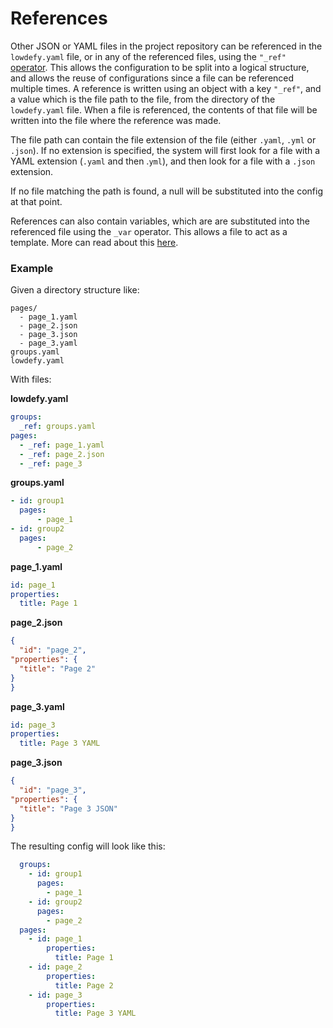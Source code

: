   # References

 

Other JSON or YAML files in the project repository can be referenced in the `lowdefy.yaml` file, or in any of the referenced files, using the `"_ref"` [operator](operators). This allows the configuration to be split into a logical structure, and allows the reuse of configurations since a file can be referenced multiple times. A reference is written using an object with a key `"_ref"`, and a value which is the file path to the file, from the directory of the `lowdefy.yaml` file. When a file is referenced, the contents of that file will be written into the file where the reference was made.

The file path can contain the file extension of the file (either `.yaml`, `.yml` or `.json`). If no extension is specified, the system will first look for a file with a YAML extension (`.yaml` and then .`yml`), and then look for a file with a `.json` extension.

If no file matching the path is found, a null will be substituted into the config at that point.

References can also contain variables, which are are substituted into the referenced file using the `_var` operator. This allows a file to act as a template. More can read about this [here](_var).

### Example

  Given a directory structure like:

  ```text
  pages/
    - page_1.yaml
    - page_2.json
    - page_3.json
    - page_3.yaml
  groups.yaml
  lowdefy.yaml
  ```

  With files:

**lowdefy.yaml**

  ```yaml
  groups:
  	_ref: groups.yaml
  pages:
  	- _ref: page_1.yaml
  	- _ref: page_2.json
  	- _ref: page_3

  ```

**groups.yaml**

  ```yaml
- id: group1
	pages:
		- page_1
- id: group2
	pages:
		- page_2
  ```
**page_1.yaml**

  ```yaml
  id: page_1
  properties:
    title: Page 1
  ```
**page_2.json**

  ```json
{
	"id": "page_2",
  "properties": {
  	"title": "Page 2"
  }
}
  ```

**page_3.yaml**

  ```yaml
  id: page_3
  properties:
    title: Page 3 YAML
  
  ```

**page_3.json**

  ```json
{
	"id": "page_3",
  "properties": {
  	"title": "Page 3 JSON"
  }
}
  ```



The resulting config will look like this:

```yaml
  groups:
    - id: group1
      pages:
        - page_1
    - id: group2
      pages:
        - page_2
  pages:
    - id: page_1
  		properties:
    	  title: Page 1
    - id: page_2
  		properties:
    	  title: Page 2
    - id: page_3
  		properties:
    	  title: Page 3 YAML
```

